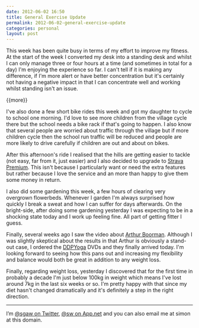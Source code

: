```yaml
---
date: 2012-06-02 16:50
title: General Exercise Update
permalink: 2012-06-02-general-exercise-update
categories: personal
layout: post
---
```


This week has been quite busy in terms of my effort to improve my fitness. At the start of the week I converted my desk into a standing desk and whilst I can only manage three or four hours at a time (and sometimes in total for a day) I'm enjoying the experience so far. I can't tell if it is making any difference, if I'm more alert or have better concentration but it's certainly not having a negative impact in that I can concentrate well and working whilst standing isn't an issue.

{{more}}

I've also done a few short bike rides this week and got my daughter to cycle to school one morning. I'd love to see more children from the village cycle there but the school needs a bike rack if that's going to happen. I also know that several people are worried about traffic through the village but if more children cycle then the school run traffic will be reduced and people are more likely to drive carefully if children are out and about on bikes.

After this afternoon's ride I realised that the hills are getting easier to tackle (not easy, far from it, just easier) and I also decided to upgrade to [Strava Premium](http://app.strava.com/premium). This isn't because I particularly want or need the extra features but rather because I love the service and an more than happy to give them some money in return.

I also did some gardening this week, a few hours of clearing very overgrown flowerbeds. Whenever I garden I'm always surprised how quickly I break a sweat and how I can suffer for days afterwards. On the bright-side, after doing some gardening yesterday I was expecting to be in a shocking state today and I work up feeling fine. All part of getting fitter I guess.

Finally, several weeks ago I saw the video about [Arthur Boorman](http://www.youtube.com/watch?v=qX9FSZJu448). Although I was slightly skeptical about the results in that Arthur is obviously a stand-out case, I ordered the [DDPYoga](http://www.ddpyoga.com) DVDs and they finally arrived today. I'm looking forward to seeing how this pans out and increasing my flexibility and balance would both be great in addition to any weight loss.

Finally, regarding weight loss, yesterday I discovered that for the first time in probably a decade I'm just below 100kg in weight which means I've lost around 7kg in the last six weeks or so. I'm pretty happy with that since my diet hasn't changed dramatically and it's definitely a step in the right direction.

---

I’m [@sgaw on Twitter](http://twitter.com/sgaw), [@sw on App.net](https://alpha.app.net/sw) and you can also email me at simon at this domain.